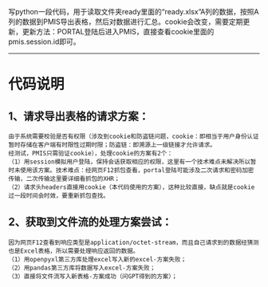 写python一段代码，用于读取文件夹ready里面的“ready.xlsx”A列的数据，按照A列的数据到PMIS导出表格，然后对数据进行汇总。cookie会改变，需要定期更新，更新方法：PORTAL登陆后进入PMIS，直接查看cookie里面的pmis.session.id即可。
<hr>

# 代码说明

## 1、请求导出表格的请求方案：
    由于系统需要校验是否有权限（涉及到cookie和防盗链问题，cookie：即相当于用户身份认证暂时存储在客户端有时限性过期时限；防盗链：即溯源上一级链接才允许请求。
    经测试，PMIS只需验证cookie），处理cookie的方案有2个：
    （1）用session模拟用户登陆，保持会话获取相应的权限，这里有一个技术难点未解决所以暂时未使用该方案。技术难点：经网页F12抓包查看，portal登陆可能涉及二次请求和密码加密传输，二次传输这里要详细看抓包的XHR；
    （2）请求头headers直接用cookie（本代码使用的方案），这种比较直接，缺点就是cookie过一段时间会时效，要重新抓包查找。

## 2、获取到文件流的处理方案尝试：
    因为网页F12查看到响应类型是application/octet-stream，而且自己请求到的数据经猜测也是Excel表格，所以需要处理响应返回的数据。
    （1）用openpyxl第三方库处理excel写入新的excel-方案失败；
    （2）用pandas第三方库将数据写入excel-方案失败；
    （3）直接将文件流写入新表格-方案成功（问GPT得到的方案）；
